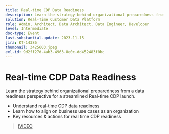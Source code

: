 ```yaml
---
title: Real-time CDP Data Readiness
description: Learn the strategy behind organizational preparedness from a data readiness perspective for a streamlined real-time CDP launch. Understand real-time CDP data readiness & Learn how to align on business use cases as an organizationKey resources & actions for real time CDP readiness
solution: Real-Time Customer Data Platform
role: Admin, Architect, Data Architect, Data Engineer, Developer
level: Intermediate
doc-type: Event
last-substantial-update: 2023-11-15
jira: KT-14386
thumbnail: 3425603.jpeg
exl-id: 9d2ff27d-4ab3-4963-8e0c-dd452483f0bc
---
```

# Real-time CDP Data Readiness

Learn the strategy behind organizational preparedness from a data readiness perspective for a streamlined Real-time CDP launch.

* Understand real-time CDP data readiness
* Learn how to align on business use cases as an organization
* Key resources & actions for real time CDP readiness

>[!VIDEO](https://video.tv.adobe.com/v/3425603/?learn=on)
